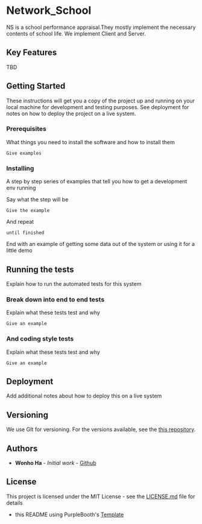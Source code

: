 # Network_School

NS is a school performance appraisal.They mostly implement the necessary contents of school life. We implement Client and Server.

## Key Features

TBD

## Getting Started

These instructions will get you a copy of the project up and running on your local machine for development and testing purposes. See deployment for notes on how to deploy the project on a live system.

### Prerequisites

What things you need to install the software and how to install them

```
Give examples
```

### Installing

A step by step series of examples that tell you how to get a development env running

Say what the step will be

```
Give the example
```

And repeat

```
until finished
```

End with an example of getting some data out of the system or using it for a little demo

## Running the tests

Explain how to run the automated tests for this system

### Break down into end to end tests

Explain what these tests test and why

```
Give an example
```

### And coding style tests

Explain what these tests test and why

```
Give an example
```

## Deployment

Add additional notes about how to deploy this on a live system

## Versioning

We use GIt for versioning. For the versions available, see the [this repository](https://github.com/Las-Wonho/Network_School). 

## Authors

* **Wonho Ha** - *Initial work* - [Github](https://github.com/Las-Wonho)

## License

This project is licensed under the MIT License - see the [LICENSE.md](LICENSE.md) file for details

- this README using PurpleBooth's [Template](https://gist.github.com/PurpleBooth/109311bb0361f32d87a2)
